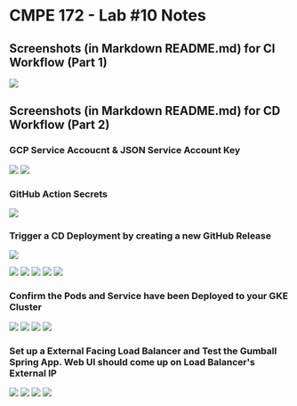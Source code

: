 # CMPE 172 - Lab #10 Notes

## Screenshots (in Markdown README.md) for CI Workflow (Part 1)

![](images/ci_workflow.png)

## Screenshots (in Markdown README.md) for CD Workflow (Part 2)

### GCP Service Accoucnt & JSON Service Account Key

![](images/1.png)
![](images/2.png)

### GitHub Action Secrets

![](images/3.png)

### Trigger a CD Deployment by creating a new GitHub Release

![](images/cd_deployment1.png)

![](images/cd_deployment2.png)
![](images/cd_deployment5.png)
![](images/cd_deployment3.png)
![](images/cd_deployment4.png)
![](images/cd_deployment6.png)

### Confirm the Pods and Service have been Deployed to your GKE Cluster

![](images/workload.png)
![](images/deployment_details.png)
![](images/service1.png)
![](images/service2.png)

### Set up a External Facing Load Balancer and Test the Gumball Spring App. Web UI should come up on Load Balancer's External IP

![](images/lb4.png)
![](images/lb3.png)
![](images/lb2.png)
![](images/lb1.png)
